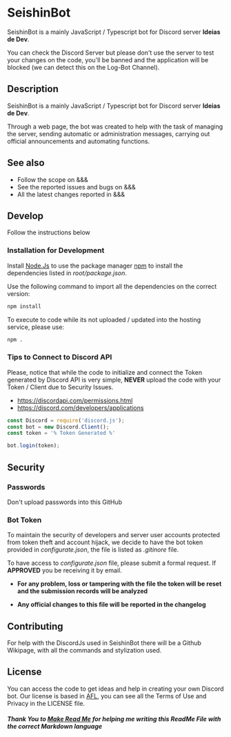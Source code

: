 # SeishinBot

SeishinBot is a mainly JavaScript / Typescript bot for Discord server **Ideias de Dev**.

You can check the Discord Server but please don't use the server to test your changes on the code, you'll be banned and the application will be blocked (we can detect this on the Log-Bot Channel).

## Description
SeishinBot is a mainly JavaScript / Typescript bot for Discord server **Ideias de Dev**.

Through a web page, the bot was created to help with the task of managing the server, sending automatic or administration messages, carrying out official announcements and automating functions.

## See also

* Follow the scope on &&&
* See the reported issues and bugs on &&&
* All the latest changes reported in &&&

## Develop

Follow the instructions below

### Installation for Development
Install [Node.Js](https://nodejs.org/en/download/) to use the package manager [npm](https://www.npmjs.com/) to install the dependencies listed in *root/package.json*.

Use the following command to import all the dependencies on the correct version:

```bash
npm install
```

To execute to code while its not uploaded / updated into the hosting service, please use:

```bash
npm .
```

### Tips to Connect to Discord API
Please, notice that while the code to initialize and connect the Token generated by Discord API  is very simple, **NEVER** upload the code with your Token / Client due to Security Issues.

- https://discordapi.com/permissions.html
- https://discord.com/developers/applications

```javascript
const Discord = require('discord.js');
const bot = new Discord.Client();
const token = '% Token Generated %'

bot.login(token);
```

## Security
### Passwords

Don't upload passwords into this GitHub

### Bot Token
To maintain the security of developers and server user accounts protected from token theft and account hijack, we decide to have the bot token provided in *configurate.json*, the file is listed as *.gitinore* file.

To have access to *configurate.json* file, please submit a formal request. If **APPROVED** you be receiving it by email.

- **For any problem, loss or tampering with the file the token will be reset and the submission records will be analyzed**

- **Any official changes to this file will be reported in the changelog**


## Contributing
For help with the DiscordJs used in SeishinBot there will be a Github Wikipage, with all the commands and stylization used.


## License
You can access the code to get ideas and help in creating your own Discord bot. Our license is based in [AFL](https://choosealicense.com/licenses/AFL/), you can see all the Terms of Use and Privacy in the LICENSE file.

##### Thank You to [Make Read Me](https://www.makeareadme.com/) for helping me writing this ReadMe File with the correct Markdown language
